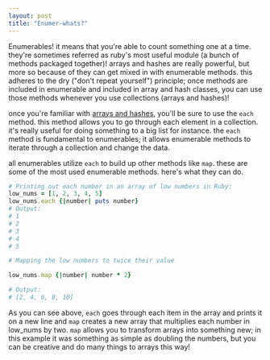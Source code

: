 ```yaml
---
layout: post
title: "Enumer-whats?"
---
```


Enumerables! it means that you're able to count something one at a time. they're sometimes referred as ruby's most useful module (a bunch of methods packaged together)! arrays and hashes are really powerful, but more so because of they can get mixed in with enumerable methods. this adheres to the dry ("don't repeat yourself") principle; once methods are included in enumerable and included in array and hash classes, you can use those methods whenever you use collections (arrays and hashes)!

once you're familiar with [arrays and hashes](arrays-hashes.html), you'll be sure to use the `each` method. this method allows you to go through each element in a collection. it's really useful for doing something to a big list for instance. the `each` method is fundamental to enumerables; it allows enumerable methods to iterate through a collection and change the data.

all enumerables utilize `each` to build up other methods like `map`. these are some of the most used enumerable methods. here's what they can do.

```ruby
# Printing out each number in an array of low numbers in Ruby:
low_nums = [1, 2, 3, 4, 5]
low_nums.each {|number| puts number}
# Output:
# 1
# 2
# 3
# 4
# 5

# Mapping the low numbers to twice their value

low_nums.map {|number| number * 2}

# Output:
# [2, 4, 6, 8, 10]
```

As you can see above, `each` goes through each item in the array and prints it on a new line and `map` creates a new array that multiplies each number in low_nums by two. `map` allows you to transform arrays into something new; in this example it was something as simple as doubling the numbers, but you can be creative and do many things to arrays this way!
